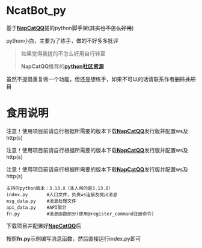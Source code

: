 # NcatBot_py
基于[**NapCatQQ**](https://github.com/NapNeko/NapCatQQ)搓的python脚手架(~~其实也不怎么好用~~)

python小白，主要为了练手，做的不好多多批评

> 如果觉得我搓的不怎么好用自行转至
>
> **NapCatQQ**推荐的[**python社区资源**](https://github.com/liyihao1110/NcatBot)

虽然不提倡重复做一个功能，但还是想练手，如果不可以的话请联系作者~~删除此项目~~

# 食用说明
注意！使用项目前请自行根据所需要的版本下载[**NapCatQQ**](https://github.com/NapNeko/NapCatQQ)发行版并配置ws及http(s)

注意！使用项目前请自行根据所需要的版本下载[**NapCatQQ**](https://github.com/NapNeko/NapCatQQ)发行版并配置ws及http(s)

注意！使用项目前请自行根据所需要的版本下载[**NapCatQQ**](https://github.com/NapNeko/NapCatQQ)发行版并配置ws及http(s)


~~~
支持的python版本：3.13.X（本人用的是3.13.0）
index.py       #入口文件，负责ws连接及抛出消息
msg_data.py    #消息处理文件
api_data.py    #API部分
fn.py          #消息函数部分(使用@register_command注册命令)
~~~
下载项目并配置好[**NapCatQQ**](https://github.com/NapNeko/NapCatQQ)后

按照**fn.py**示例编写消息函数，然后直接运行index.py即可
